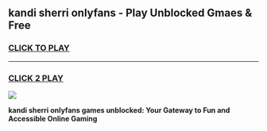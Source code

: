 
## kandi sherri onlyfans - Play Unblocked Gmaes & Free
<h3>
<a href="https://news.freeplayer.one?title=kandi_sherri_onlyfans&ref=16F">CLICK TO PLAY</a></h3>
<hr>

<h3>
<a href="https://news.freeplayer.one?title=kandi_sherri_onlyfans&ref=16F">CLICK 2 PLAY</a>
  
</h3>

<a href="https://news.freeplayer.one?title=kandi_sherri_onlyfans&ref=16F/"><img src="https://clearcache.store/games.png"></a>


**kandi sherri onlyfans games unblocked: Your Gateway to Fun and Accessible Online Gaming**
